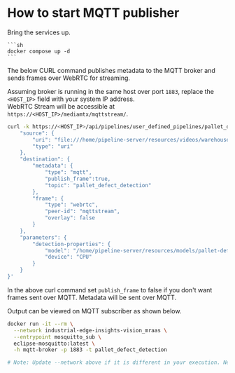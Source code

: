 # How to start MQTT publisher

Bring the services up.

    ```sh
    docker compose up -d
    ```

The below CURL command publishes metadata to the MQTT broker and sends frames over WebRTC for streaming.

Assuming broker is running in the same host over port `1883`, replace the `<HOST_IP>` field with your system IP address.  
WebRTC Stream will be accessible at `https://<HOST_IP>/mediamtx/mqttstream/`.

```sh
curl -k https://<HOST_IP>/api/pipelines/user_defined_pipelines/pallet_defect_detection_mqtt -X POST -H 'Content-Type: application/json' -d '{
    "source": {
        "uri": "file:///home/pipeline-server/resources/videos/warehouse.avi",
        "type": "uri"
    },
    "destination": {
        "metadata": {
            "type": "mqtt",
            "publish_frame":true,
            "topic": "pallet_defect_detection"
        },
        "frame": {
            "type": "webrtc",
            "peer-id": "mqttstream",
            "overlay": false
        }
    },
    "parameters": {
        "detection-properties": {
            "model": "/home/pipeline-server/resources/models/pallet-defect-detection/deployment/Detection/model/model.xml",
            "device": "CPU"
        }
    }
}'
```
In the above curl command set `publish_frame` to false if you don't want frames sent over MQTT. Metadata will be sent over MQTT.

Output can be viewed on MQTT subscriber as shown below.

```sh
docker run -it --rm \
  --network industrial-edge-insights-vision_mraas \
  --entrypoint mosquitto_sub \
  eclipse-mosquitto:latest \
  -h mqtt-broker -p 1883 -t pallet_defect_detection

# Note: Update --network above if it is different in your execution. Network can be found using: docker network ls
```